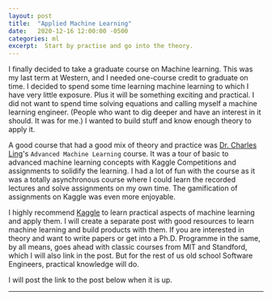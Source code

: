 ```yaml
---
layout: post
title:  "Applied Machine Learning"
date:   2020-12-16 12:00:00 -0500
categories: ml
excerpt:  Start by practise and go into the theory.
---
```


I finally decided to take a graduate course on Machine learning. This was my last term at Western, and I needed one-course credit to graduate on time. I decided to spend some time learning machine learning to which I have very little exposure. Plus it will be something exciting and practical. I did not want to spend time solving equations and calling myself a machine learning engineer. (People who want to dig deeper and have an interest in it should. It was for me.) I wanted to build stuff and know enough theory to apply it. 

A good course that had a good mix of theory and practice was [Dr. Charles Ling](https://www.csd.uwo.ca/~xling/)'s `Advanced Machine Learning` course. It was a tour of basic to advanced machine learning concepts with Kaggle Competitions and assignments to solidify the learning. I had a lot of fun with the course as it was a totally asynchronous course where I could learn the recorded lectures and solve assignments on my own time. The gamification of assignments on Kaggle was even more enjoyable.

I highly recommend [Kaggle](https://www.kaggle.com/) to learn practical aspects of machine learning and apply them. I will create a separate post with good resources to learn machine learning and build products with them. If you are interested in theory and want to write papers or get into a Ph.D. Programme in the same, by all means, goes ahead with classic courses from MIT and Standford, which I will also link in the post. But for the rest of us old school Software Engineers, practical knowledge will do.

I will post the link to the post below when it is up.

---